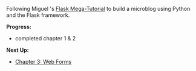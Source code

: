 Following Miguel 's [Flask Mega-Tutorial](https://blog.miguelgrinberg.com/post/the-flask-mega-tutorial-part-i-hello-world) to build a microblog using Python and the Flask framework.

**Progress:**
* completed chapter 1 & 2

**Next Up:**
* [Chapter 3: Web Forms](https://blog.miguelgrinberg.com/post/the-flask-mega-tutorial-part-iii-web-forms)
